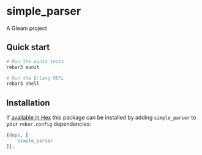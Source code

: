 # simple_parser

A Gleam project

## Quick start

```sh
# Run the eunit tests
rebar3 eunit

# Run the Erlang REPL
rebar3 shell
```

## Installation

If [available in Hex](https://rebar3.org/docs/configuration/dependencies/#declaring-dependencies)
this package can be installed by adding `simple_parser` to your `rebar.config` dependencies:

```erlang
{deps, [
    simple_parser
]}.
```
